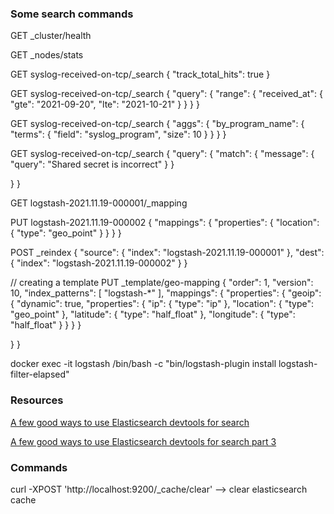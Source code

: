 ### Some search commands

GET _cluster/health

GET _nodes/stats

GET syslog-received-on-tcp/_search
{
  "track_total_hits": true
}

GET syslog-received-on-tcp/_search
{
  "query": {
    "range": {
      "received_at": {
        "gte": "2021-09-20",
        "lte": "2021-10-21"
      }
    }
  }
}

GET syslog-received-on-tcp/_search
{
  "aggs": {
    "by_program_name": {
      "terms": {
        "field": "syslog_program",
        "size": 10
      }
    }
  }
}

GET syslog-received-on-tcp/_search
{
  "query": {
    "match": {
      "message": {
        "query": "Shared secret is incorrect"
      }
    }
    
  }
}

GET logstash-2021.11.19-000001/_mapping

PUT logstash-2021.11.19-000002
{
  "mappings": {
    "properties": {
      "location": {
        "type": "geo_point"
      }
    }
  }
}

POST _reindex
{
  "source": {
    "index": "logstash-2021.11.19-000001"
  },
  "dest": {
    "index": "logstash-2021.11.19-000002"
  }
}

// creating a template
PUT _template/geo-mapping
{
  "order": 1,
  "version": 10,
  "index_patterns": [
    "logstash-*"
  ],
  "mappings": {
      "properties": {
        "geoip": {
          "dynamic": true,
          "properties": {
            "ip": {
              "type": "ip"
            },
            "location": {
              "type": "geo_point"
            },
            "latitude": {
              "type": "half_float"
            },
            "longitude": {
              "type": "half_float"
            }
          }
        }
      }
    
  }
}

docker exec -it logstash /bin/bash -c "bin/logstash-plugin install logstash-filter-elapsed"


### Resources

[A few good ways to use Elasticsearch devtools for search](https://www.youtube.com/watch?v=CCTgroOcyfM)<br>

[A few good ways to use Elasticsearch devtools for search part 3](https://www.youtube.com/watch?v=2KgJ6TQPIIA)<br>

### Commands

curl -XPOST 'http://localhost:9200/_cache/clear' --> clear elasticsearch cache
